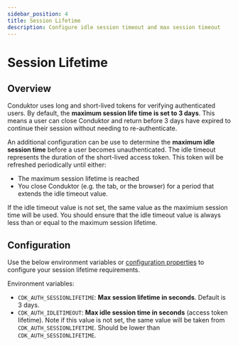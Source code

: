 ```yaml
---
sidebar_position: 4
title: Session Lifetime
description: Configure idle session timeout and max session timeout
---
```


# Session Lifetime

## Overview

Conduktor uses long and short-lived tokens for verifying authenticated users. By default, the **maximum session life time is set to 3 days**. This means a user can close Conduktor and return before 3 days have expired to continue their session without needing to re-authenticate.

An additional configuration can be use to determine the **maximum idle session time** before a user becomes unauthenticated. The idle timeout represents the duration of the short-lived access token. This token will be refreshed periodically until either:
 - The maximum session lifetime is reached
 - You close Conduktor (e.g. the tab, or the browser) for a period that extends the idle timeout value.

If the idle timeout value is not set, the same value as the maximium session time will be used. You should ensure that the idle timeout value is always less than or equal to the maximum session lifetime. 


## Configuration

Use the below environment variables or [configuration properties](../env-variables.md#session-lifetime-properties) to configure your session lifetime requirements. 

Environment variables:

 - `CDK_AUTH_SESSIONLIFETIME`: **Max session lifetime in seconds**. Default is 3 days.
 - `CDK_AUTH_IDLETIMEOUT`: **Max idle session time in seconds** (access token lifetime). Note if this value is not set, the same value will be taken from `CDK_AUTH_SESSIONLIFETIME`. Should be lower than `CDK_AUTH_SESSIONLIFETIME`.

